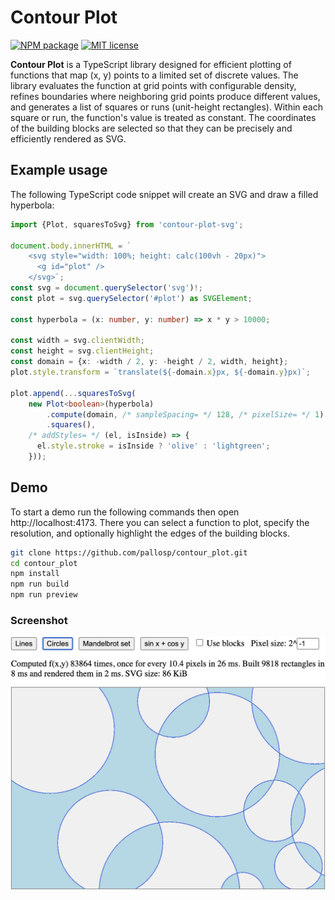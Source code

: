 # Contour Plot

[![NPM package](https://img.shields.io/npm/v/contour-plot-svg.svg?style=flat)](https://npmjs.org/package/contour-plot-svg "View this project on npm")
[![MIT license](https://img.shields.io/badge/license-MIT-brightgreen.svg)](https://opensource.org/licenses/MIT)

**Contour Plot** is a TypeScript library designed for efficient plotting of functions that map (x, y) points to a limited set of discrete values. The library evaluates the function at grid points with configurable density, refines boundaries where neighboring grid points produce different values, and generates a list of squares or runs (unit-height rectangles). Within each square or run, the function's value is treated as constant. The coordinates of the building blocks are selected so that they can be precisely and efficiently rendered as SVG.

## Example usage

The following TypeScript code snippet will create an SVG and draw a filled hyperbola:

```typescript
import {Plot, squaresToSvg} from 'contour-plot-svg';

document.body.innerHTML = `
    <svg style="width: 100%; height: calc(100vh - 20px)">
      <g id="plot" />
    </svg>`;
const svg = document.querySelector('svg')!;
const plot = svg.querySelector('#plot') as SVGElement;

const hyperbola = (x: number, y: number) => x * y > 10000;

const width = svg.clientWidth;
const height = svg.clientHeight;
const domain = {x: -width / 2, y: -height / 2, width, height};
plot.style.transform = `translate(${-domain.x}px, ${-domain.y}px)`;

plot.append(...squaresToSvg(
    new Plot<boolean>(hyperbola)
        .compute(domain, /* sampleSpacing= */ 128, /* pixelSize= */ 1)
        .squares(),
    /* addStyles= */ (el, isInside) => {
      el.style.stroke = isInside ? 'olive' : 'lightgreen';
    }));
```

## Demo

To start a demo run the following commands then open http://localhost:4173.
There you can select a function to plot, specify the resolution, and optionally highlight the edges of the building blocks.

```sh
git clone https://github.com/pallosp/contour_plot.git
cd contour_plot
npm install
npm run build
npm run preview
```

### Screenshot

<img src="screenshot.png" alt="demo screenshot" style="width:587px;"/>
